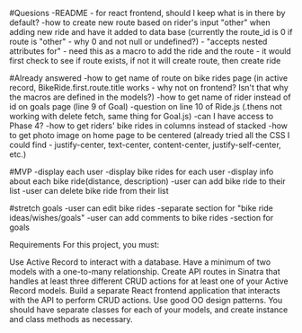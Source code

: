 #Quesions
-README - for react frontend, should I keep what is in there by default?
-how to create new route based on rider's input "other" when adding new ride and have it added to data base (currently the route_id is 0 if route is "other" - why 0 and not null or undefined?)
    - "accepts nested attributes for" - need this as a macro to add the ride and the route
    - it would first check to see if route exists, if not it will create route, then create ride 

#Already answered
-how to get name of route on bike rides page (in active record, BikeRide.first.route.title works - why not on frontend? Isn't that why the macros are defined in the models?)
-how to get name of rider instead of id on goals page (line 9 of Goal)
-question on line 10 of Ride.js (.thens not working with delete fetch, same thing for Goal.js)
-can I have access to Phase 4?
-how to get riders' bike rides in columns instead of stacked
-how to get photo image on home page to be centered (already tried all the CSS I could find - justify-center, text-center, content-center, justify-self-center, etc.)

#MVP
-display each user
-display bike rides for each user
-display info about each bike ride(distance, description)
-user can add bike ride to their list
-user can delete bike ride from their list

#stretch goals
-user can edit bike rides
-separate section for "bike ride ideas/wishes/goals"
-user can add comments to bike rides
-section for goals



Requirements
For this project, you must:

Use Active Record to interact with a database.
Have a minimum of two models with a one-to-many relationship.
Create API routes in Sinatra that handles at least three different CRUD actions for at least one of your Active Record models.
Build a separate React frontend application that interacts with the API to perform CRUD actions.
Use good OO design patterns. You should have separate classes for each of your models, and create instance and class methods as necessary.